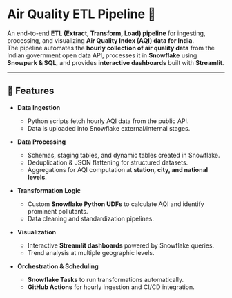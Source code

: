 # Air Quality ETL Pipeline 🚀

An end-to-end **ETL (Extract, Transform, Load) pipeline** for ingesting, processing, and visualizing **Air Quality Index (AQI) data for India**.  
The pipeline automates the **hourly collection of air quality data** from the Indian government open data API, processes it in **Snowflake** using **Snowpark & SQL**, and provides **interactive dashboards** built with **Streamlit**.

---

## 📌 Features

- **Data Ingestion**  
  - Python scripts fetch hourly AQI data from the public API.  
  - Data is uploaded into Snowflake external/internal stages.  

- **Data Processing**  
  - Schemas, staging tables, and dynamic tables created in Snowflake.  
  - Deduplication & JSON flattening for structured datasets.  
  - Aggregations for AQI computation at **station, city, and national levels**.  

- **Transformation Logic**  
  - Custom **Snowflake Python UDFs** to calculate AQI and identify prominent pollutants.  
  - Data cleaning and standardization pipelines.  

- **Visualization**  
  - Interactive **Streamlit dashboards** powered by Snowflake queries.  
  - Trend analysis at multiple geographic levels.  

- **Orchestration & Scheduling**  
  - **Snowflake Tasks** to run transformations automatically.  
  - **GitHub Actions** for hourly ingestion and CI/CD integration.  

